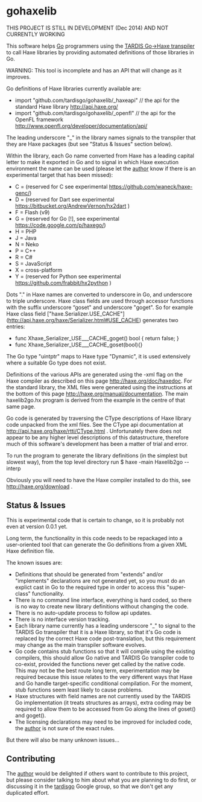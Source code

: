 gohaxelib
=========

THIS PROJECT IS STILL IN DEVELOPMENT (Dec 2014) AND NOT CURRENTLY WORKING

This software helps [Go](http://golang.org) programmers using the [TARDIS Go->Haxe transpiler](http:tardisgo.github.io) to call Haxe libraries by providing automated definitions of those libraries in Go.

WARNING: This tool is incomplete and has an API that will change as it improves.

Go definitions of Haxe libraries currently available are:

- import "github.com/tardisgo/gohaxelib/_haxeapi"  // the api for the standard Haxe library http://api.haxe.org/
- import "github.com/tardisgo/gohaxelib/_openfl"   // the api for the OpenFL framework http://www.openfl.org/developer/documentation/api/

The leading underscore "_" in the library names signals to the transpiler that they are Haxe packages (but see "Status & Issues" section below).

Within the library, each Go name converted from Haxe has a leading capital letter to make it exported in Go and to signal in which Haxe execution environment the name can be used (please let the
[author](https://github.com/elliott5) know if there is an experimental target that has been missed):
-	C = (reserved for C see experimental https://github.com/waneck/haxe-genc/)
- 	D = (reserved for Dart see experimental https://bitbucket.org/AndrewVernon/hx2dart ) 
-	F = Flash (v9) 
-   G = (reserved for Go [!], see experimental https://code.google.com/p/haxego/)
-	H = PHP 
-	J = Java 
-	N = Neko 
-	P = C++ 
- 	R = C# 
-	S = JavaScript  
-	X = cross-platform
-	Y = (reserved for Python see experimental https://github.com/frabbit/hx2python )

Dots "." in Haxe names are converted to underscore in Go, and underscore to triple underscore. Haxe class fields are used through accessor functions with the suffix underscore “goset" and underscore "goget". So for example Haxe class field ["haxe.Serializer.USE_CACHE"] (http://api.haxe.org/haxe/Serializer.html#USE_CACHE) generates two entries:
- func Xhaxe_Serializer_USE___CACHE_goget()  bool { return false; }
- func Xhaxe_Serializer_USE___CACHE_goset(bool){}

The Go type "uintptr" maps to Haxe type "Dynamic", it is used extensively where a suitable Go type does not exist. 

Definitions of the various APIs are generated using the -xml flag on the Haxe compiler as described on this page http://haxe.org/doc/haxedoc. 
For the standard library, the XML files were generated using the instructions at the bottom of this page http://haxe.org/manual/documentation. 
The main haxelib2go.hx program is derived from the example in the centre of that same page.

Go code is generated by traversing the CType descriptions of Haxe library code unpacked from the xml files.
See the CType api documentation at http://api.haxe.org/haxe/rtti/CType.html . Unfortunately there does not appear to be any higher level descriptions of this datastructure, therefore much of this software's development has been a matter of trial and error.

To run the program to generate the library definitions (in the simplest but slowest way), from the top level directory run $ haxe -main Haxelib2go --interp

Obviously you will need to have the Haxe compiler installed to do this, see http://haxe.org/download .

Status & Issues
---------------

This is experimental code that is certain to change, so it is probably not even at version 0.0.1 yet. 

Long term, the functionality in this code needs to be repackaged into a user-oriented tool that can generate the Go definitions from a given XML Haxe definition file.

The known issues are:
- Definitions that should be generated from "extends" and/or "implements" declarations are not generated yet, so you must do an explict cast in Go to the required type in order to access this "super-class" functionality.
- There is no command line interface, everything is hard coded, so there is no way to create new library definitions without changing the code.
- There is no auto-update process to follow api updates.
- There is no interface version tracking.
- Each library name currently has a leading underscore "_" to signal to the TARDIS Go transpiler that it is a Haxe library, so that it's Go code is replaced by the correct Haxe code post-translation, but this requirement may change as the main transpiler software evolves. 
- Go code contains stub functions so that it will compile using the existing compilers, this should allow Go native and TARDIS Go transpiler code to co-exist, provided the functions never get called by the native code. This may not be the best route long term, experimentation may be required because this issue relates to the very different ways that Haxe and Go handle target-specific conditional compilation. For the moment, stub functions seem least likely to cause problems. 
- Haxe structures with field names are not currently used by the TARDIS Go implementation (it treats structures as arrays), extra coding may be required to allow them to be accessed from Go along the lines of goset() and goget().
- The licensing declarations may need to be improved for included code, the   [author](https://github.com/elliott5) is not sure of the exact rules.

But there will also be many unknown issues... 

 
Contributing
------------

The  [author](https://github.com/elliott5) would be delighted if others want to contribute to this project, but please consider talking to him about what you are planning to do first, or discussing it in the [tardisgo](https://groups.google.com/d/forum/tardisgo) Google group, so that we don't get any duplicated effort.
